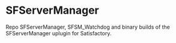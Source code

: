 # SFServerManager
Repo SFServerManager, SFSM_Watchdog and binary builds of the SFServerManager uplugin for Satisfactory.

